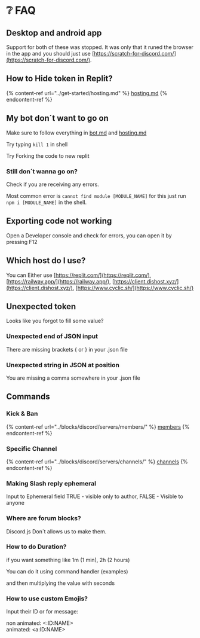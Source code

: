# ❔ FAQ

## Desktop and android app

Support for both of these was stopped. It was only that it runed the browser in the app and you should just use [https://scratch-for-discord.com/](https://scratch-for-discord.com/).

## How to Hide token in Replit?

{% content-ref url="../get-started/hosting.md" %}
[hosting.md](../get-started/hosting.md)
{% endcontent-ref %}

## My bot don´t want to go on

Make sure to follow everything in [bot.md](../get-started/bot.md "mention") and [hosting.md](../get-started/hosting.md "mention")

Try typing `kill 1` in shell

Try Forking the code to new replit

### Still don´t wanna go on?

Check if you are receiving any errors.

Most common error is `cannot find module [MODULE_NAME]` for this just run `npm i [MODULE_NAME]` in the shell.

## Exporting code not working

Open a Developer console and check for errors, you can open it by pressing F12

## Which host do I use?

You can Either use [https://replit.com/](https://replit.com/), [https://railway.app/](https://railway.app/), [https://client.dishost.xyz/](https://client.dishost.xyz/), [https://www.cyclic.sh/](https://www.cyclic.sh/)

## Unexpected token

Looks like you forgot to fill some value?

### Unexpected end of JSON input

There are missing brackets { or } in your .json file

### Unexpected string in JSON at position

You are missing a comma somewhere in your .json file

## Commands

### Kick & Ban

{% content-ref url="../blocks/discord/servers/members/" %}
[members](../blocks/discord/servers/members/)
{% endcontent-ref %}

### Specific Channel

{% content-ref url="../blocks/discord/servers/channels/" %}
[channels](../blocks/discord/servers/channels/)
{% endcontent-ref %}

### Making Slash reply ephemeral

Input to Ephemeral field TRUE - visible only to author, FALSE - Visible to anyone

### Where are forum blocks?

Discord.js Don´t allows us to make them.

### How to do Duration?

if you want something like 1m (1 min), 2h (2 hours)

You can do it using command handler (examples)

and then multiplying the value with seconds

### How to use custom Emojis?

Input their ID or for message:

non animated: <:ID:NAME>\
animated: \<a:ID:NAME>
